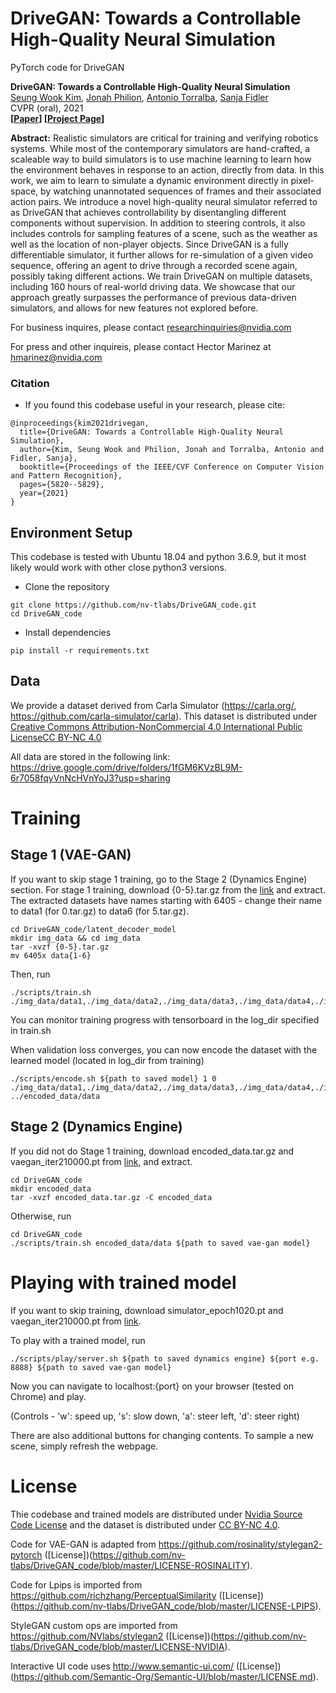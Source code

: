 # DriveGAN: Towards a Controllable High-Quality Neural Simulation

PyTorch code for DriveGAN

**DriveGAN: Towards a Controllable High-Quality Neural Simulation** \
[Seung Wook Kim](http://www.cs.toronto.edu/~seung/), [Jonah Philion](https://www.cs.toronto.edu/~jphilion/), [Antonio Torralba](http://web.mit.edu/torralba/www/), [Sanja Fidler](http://www.cs.toronto.edu/~fidler/)\
CVPR (oral), 2021 \
**[[Paper](https://arxiv.org/abs/2104.15060)] [[Project Page](https://nv-tlabs.github.io/DriveGAN/)]**

**Abstract:**
Realistic simulators are critical for training and verifying robotics systems. While most of the contemporary simulators are hand-crafted, a scaleable way to build simulators is to use machine learning to learn how the environment behaves in response to an action, directly from data. In this work, we aim to learn to simulate a dynamic environment directly in pixel-space, by watching unannotated sequences of frames and their associated action pairs. We introduce a novel high-quality neural simulator referred to as DriveGAN that achieves controllability by disentangling different components without supervision. In addition to steering controls, it also includes controls for sampling features of a scene, such as the weather as well as the location of non-player objects. Since DriveGAN is a fully differentiable simulator, it further allows for re-simulation of a given video sequence, offering an agent to drive through a recorded scene again, possibly taking different actions. We train DriveGAN on multiple datasets, including 160 hours of real-world driving data. We showcase that our approach greatly surpasses the performance of previous data-driven simulators, and allows for new features not explored before.

For business inquires, please contact researchinquiries@nvidia.com

For press and other inquireis, please contact Hector Marinez at hmarinez@nvidia.com

### Citation
- If you found this codebase useful in your research, please cite:
```
@inproceedings{kim2021drivegan,
  title={DriveGAN: Towards a Controllable High-Quality Neural Simulation},
  author={Kim, Seung Wook and Philion, Jonah and Torralba, Antonio and Fidler, Sanja},
  booktitle={Proceedings of the IEEE/CVF Conference on Computer Vision and Pattern Recognition},
  pages={5820--5829},
  year={2021}
}
```

## Environment Setup
This codebase is tested with Ubuntu 18.04 and python 3.6.9, but it most likely would work with other close python3 versions.
- Clone the repository
```
git clone https://github.com/nv-tlabs/DriveGAN_code.git
cd DriveGAN_code
```
- Install dependencies
```
pip install -r requirements.txt
```

## Data
We provide a dataset derived from Carla Simulator (https://carla.org/, https://github.com/carla-simulator/carla).
This dataset is distributed under [Creative Commons Attribution-NonCommercial 4.0 International Public LicenseCC BY-NC 4.0](https://creativecommons.org/licenses/by-nc/4.0/legalcode)

All data are stored in the following link:
https://drive.google.com/drive/folders/1fGM6KVzBL9M-6r7058fqyVnNcHVnYoJ3?usp=sharing

# Training
## Stage 1 (VAE-GAN)
If you want to skip stage 1 training, go to the Stage 2 (Dynamics Engine) section.
For stage 1 training, download  {0-5}.tar.gz from the [link](https://drive.google.com/drive/folders/1fGM6KVzBL9M-6r7058fqyVnNcHVnYoJ3?usp=sharing) and extract. The extracted datasets have names starting with 6405 - change their name to data1 (for 0.tar.gz) to data6 (for 5.tar.gz).
```
cd DriveGAN_code/latent_decoder_model
mkdir img_data && cd img_data
tar -xvzf {0-5}.tar.gz
mv 6405x data{1-6}
```

Then, run
```
./scripts/train.sh ./img_data/data1,./img_data/data2,./img_data/data3,./img_data/data4,./img_data/data5,./img_data/data6
```
You can monitor training progress with tensorboard in the log_dir specified in train.sh

When validation loss converges, you can now encode the dataset with the learned model (located in log_dir from training)
```
./scripts/encode.sh ${path to saved model} 1 0 ./img_data/data1,./img_data/data2,./img_data/data3,./img_data/data4,./img_data/data5,./img_data/data6 ../encoded_data/data
```  


## Stage 2 (Dynamics Engine)
If you did not do Stage 1 training, download encoded_data.tar.gz and vaegan_iter210000.pt from [link](https://drive.google.com/drive/folders/1fGM6KVzBL9M-6r7058fqyVnNcHVnYoJ3?usp=sharing), and extract.
```
cd DriveGAN_code
mkdir encoded_data
tar -xvzf encoded_data.tar.gz -C encoded_data
```

Otherwise, run
```
cd DriveGAN_code
./scripts/train.sh encoded_data/data ${path to saved vae-gan model}
```

# Playing with trained model
If you want to skip training, download simulator_epoch1020.pt and vaegan_iter210000.pt from [link](https://drive.google.com/drive/folders/1fGM6KVzBL9M-6r7058fqyVnNcHVnYoJ3?usp=sharing).

To play with a trained model, run
```
./scripts/play/server.sh ${path to saved dynamics engine} ${port e.g. 8888} ${path to saved vae-gan model}
```
Now you can navigate to localhost:{port} on your browser (tested on Chrome) and play.

(Controls - 'w': speed up, 's': slow down, 'a': steer left, 'd': steer right)

There are also additional buttons for changing contents.
To sample a new scene, simply refresh the webpage.

# License
Thie codebase and trained models are distributed under [Nvidia Source Code License](https://github.com/nv-tlabs/DriveGAN_code/blob/master/LICENSE) and the dataset is distributed under [CC BY-NC 4.0](https://creativecommons.org/licenses/by-nc/4.0/legalcode).

Code for VAE-GAN is adapted from https://github.com/rosinality/stylegan2-pytorch ([License])(https://github.com/nv-tlabs/DriveGAN_code/blob/master/LICENSE-ROSINALITY).

Code for Lpips is imported from https://github.com/richzhang/PerceptualSimilarity ([License])(https://github.com/nv-tlabs/DriveGAN_code/blob/master/LICENSE-LPIPS).

StyleGAN custom ops are imported from https://github.com/NVlabs/stylegan2 ([License])(https://github.com/nv-tlabs/DriveGAN_code/blob/master/LICENSE-NVIDIA).

Interactive UI code uses http://www.semantic-ui.com/ ([License])(https://github.com/Semantic-Org/Semantic-UI/blob/master/LICENSE.md).
